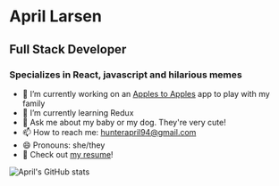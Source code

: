 
# April Larsen

## Full Stack Developer

### Specializes in React, javascript and hilarious memes

- 🍎 I’m currently working on an [Apples to Apples](https://applestoapples.herokuapp.com/) app to play with my family 
- 🌱 I’m currently learning Redux
- 💬 Ask me about my baby or my dog. They're very cute!
- 📫 How to reach me: [hunterapril94@gmail.com](mailto:hunterapril94@gmail.com)
- 😄 Pronouns: she/they
- 📄 Check out [my resume](https://www.canva.com/design/DAE0X7IeRWU/6z30wZNS9Lw6BodWFhHTrQ/view?utm_content=DAE0X7IeRWU&utm_campaign=designshare&utm_medium=link&utm_source=publishsharelink)!

![April's GitHub stats](https://github-readme-stats.vercel.app/api?username=hunterapril94)
